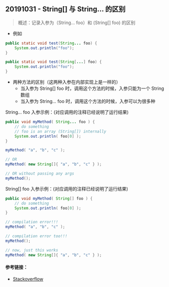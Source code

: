 ## 20191031 - String[] 与 String... 的区别

> 概述：记录入参为（String... foo）和 (String[] foo) 的区别



- 例如

~~~java
public static void test(String... foo) {
    System.out.println("foo");
}

public static void test(String[...] foo) {
    System.out.println("foo");
}
~~~



- 两种方法的区别（这两种入参在内部实现上是一样的）
  - 当入参为 String[] foo 时，调用这个方法的时候，入参只能为一个 String 数组
  - 当入参为 String... foo 时，调用这个方法的时候，入参可以为很多种



String... foo 入参示例：(对应调用的注释已经说明了运行结果)

~~~java
public void myMethod( String... foo ) {
    // do something
    // foo is an array (String[]) internally
    System.out.println( foo[0] );
}

myMethod( "a", "b", "c" );

// OR
myMethod( new String[]{ "a", "b", "c" } );

// OR without passing any args
myMethod();
~~~

String[] foo 入参示例：(对应调用的注释已经说明了运行结果)

~~~java
public void myMethod( String[] foo ) {
    // do something
    System.out.println( foo[0] );
}

// compilation error!!!
myMethod( "a", "b", "c" );

// compilation error too!!!
myMethod();

// now, just this works
myMethod( new String[]{ "a", "b", "c" } );
~~~



#### 参考链接：

- [Stackoverflow](https://stackoverflow.com/questions/11973505/what-is-the-difference-between-string-and-string-in-java)